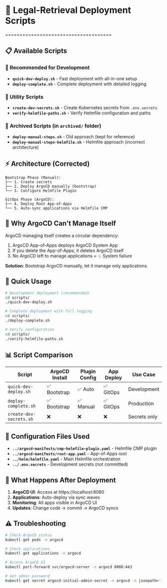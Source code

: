 # 🚀 Legal-Retrieval Deployment Scripts
=====================================

## 📋 Available Scripts

### 🎯 **Recommended for Development**
- **`quick-dev-deploy.sh`** - Fast deployment with all-in-one setup
- **`deploy-complete.sh`** - Complete deployment with detailed logging

### 🔧 **Utility Scripts**
- **`create-dev-secrets.sh`** - Create Kubernetes secrets from `.env.secrets`
- **`verify-helmfile-paths.sh`** - Verify Helmfile configuration and paths

### 📁 **Archived Scripts** (in `archived/` folder)
- **`deploy-manual-steps.sh`** - Old approach (kept for reference)
- **`deploy-manual-steps-helmfile.sh`** - Helmfile approach (incorrect architecture)

## ⚡ **Architecture (Corrected)**

```
Bootstrap Phase (Manual):
├── 1. Create secrets
├── 2. Deploy ArgoCD manually (bootstrap)
└── 3. Configure Helmfile Plugin

GitOps Phase (ArgoCD):
├── 4. Deploy Root App-of-Apps  
└── 5. Auto-sync applications via Helmfile CMP
```

## 🚨 **Why ArgoCD Can't Manage Itself**

ArgoCD managing itself creates a circular dependency:
1. ArgoCD App-of-Apps deploys ArgoCD System App
2. If you delete the App-of-Apps, it deletes ArgoCD itself
3. No ArgoCD left to manage applications = 💥 System failure

**Solution**: Bootstrap ArgoCD manually, let it manage only applications.

## 🎯 **Quick Usage**

```bash
# Development deployment (recommended)
cd scripts/
./quick-dev-deploy.sh

# Complete deployment with full logging
cd scripts/  
./deploy-complete.sh

# Verify configuration
cd scripts/
./verify-helmfile-paths.sh
```

## 📊 **Script Comparison**

| Script | ArgoCD Install | Plugin Config | App Deploy | Use Case |
|--------|----------------|---------------|------------|----------|
| `quick-dev-deploy.sh` | ✅ Bootstrap | ✅ Auto | ✅ GitOps | Development |
| `deploy-complete.sh` | ✅ Bootstrap | ✅ Manual | ✅ GitOps | Production |
| `create-dev-secrets.sh` | ❌ | ❌ | ❌ | Secrets only |

## 🔧 **Configuration Files Used**

- **`../argocd-manifests/cmp-helmfile-plugin.yaml`** - Helmfile CMP plugin
- **`../argocd-manifests/root-app.yaml`** - App-of-Apps root
- **`../helm/helmfile.yaml`** - Main Helmfile orchestration
- **`../.env.secrets`** - Development secrets (not committed)

## 🚀 **What Happens After Deployment**

1. **ArgoCD UI**: Access at https://localhost:8080
2. **Applications**: Auto-deploy via sync waves
3. **Monitoring**: All apps visible in ArgoCD UI
4. **Updates**: Change code → commit → ArgoCD syncs

## ⚠️ **Troubleshooting**

```bash
# Check ArgoCD status
kubectl get pods -n argocd

# Check applications
kubectl get applications -n argocd

# Access ArgoCD UI
kubectl port-forward svc/argocd-server -n argocd 8080:443

# Get admin password
kubectl get secret argocd-initial-admin-secret -n argocd -o jsonpath='{.data.password}' | base64 -d
```
